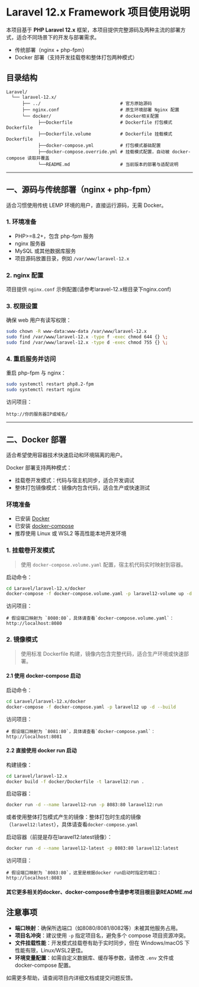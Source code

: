 # Laravel 12.x Framework 项目使用说明

本项目基于 **PHP Laravel 12.x** 框架，本项目提供完整源码及两种主流的部署方式，适合不同场景下的开发与部署需求。

- 传统部署（nginx + php-fpm）
- Docker 部署（支持开发挂载卷和整体打包两种模式）

## 目录结构

```text
Laravel/
  └── laravel-12.x/
      ├── ../                              # 官方原始源码
      ├── nginx.conf                       # 原生环境部署 Nginx 配置
      └── docker/                          # docker相关配置
            ├──Dockerfile                  # Dockerfile 打包模式Dockerfile
            ├──Dockerfile.volume           # Dockerfile 挂载模式Dockerfile
            ├──docker-compose.yml          # 打包模式基础配置
            ├──docker-compose.override.yml # 挂载模式配置，自动被 docker-compose 读取并覆盖
            └──README.md                   # 当前版本的部署与适配说明
```

---

## 一、源码与传统部署（nginx + php-fpm）

适合习惯使用传统 LEMP 环境的用户，直接运行源码，无需 Docker。

### 1. 环境准备

- PHP>=8.2+，包含 php-fpm 服务
- nginx 服务器
- MySQL 或其他数据库服务
- 项目源码放置目录，例如 `/var/www/laravel-12.x`

### 2. nginx 配置

项目提供 `nginx.conf` 示例配置(请参考laravel-12.x根目录下nginx.conf)

### 3. 权限设置

确保 web 用户有读写权限：

```bash
sudo chown -R www-data:www-data /var/www/laravel-12.x
sudo find /var/www/laravel-12.x -type f -exec chmod 644 {} \;
sudo find /var/www/laravel-12.x -type d -exec chmod 755 {} \;
```

### 4. 重启服务并访问

重启 php-fpm 与 nginx：

```bash
sudo systemctl restart php8.2-fpm
sudo systemctl restart nginx
```

访问项目：

```
http://你的服务器IP或域名/
```

---

## 二、Docker 部署

适合希望使用容器技术快速启动和环境隔离的用户。

Docker 部署支持两种模式：

- 挂载卷开发模式：代码与宿主机同步，适合开发调试
- 整体打包镜像模式：镜像内包含代码，适合生产或快速测试

### 环境准备

- 已安装 [Docker](https://docs.docker.com/get-docker/)
- 已安装 [docker-compose](https://docs.docker.com/compose/install/)
- 推荐使用 Linux 或 WSL2 等高性能本地开发环境

### 1. 挂载卷开发模式

> 使用 `docker-compose.volume.yaml` 配置，宿主机代码实时映射到容器。

启动命令：

```bash
cd Laravel/laravel-12.x/docker
docker-compose -f docker-compose.volume.yaml -p laravel12-volume up -d --build
```

访问项目：

```
# 假设端口映射为 `8080:80`，具体请查看`docker-compose.volume.yaml`：
http://localhost:8080
```

### 2. 镜像模式

> 使用标准 Dockerfile 构建，镜像内包含完整代码，适合生产环境或快速部署。

#### 2.1 使用 docker-compose 启动

启动命令：

```bash
cd Laravel/laravel-12.x/docker
docker-compose -f docker-compose.yaml -p laravel12 up -d --build
```

访问项目：

```
# 假设端口映射为 `8081:80`，具体请查看`docker-compose.yaml`：
http://localhost:8081
```

#### 2.2 直接使用 docker run 启动

构建镜像：

```bash
cd Laravel/laravel-12.x
docker build -f docker/Dockerfile -t laravel12:run .
```

启动容器：

```bash
docker run -d --name laravel12-run -p 8083:80 laravel12:run
```

或者使用整体打包模式产生的镜像：整体打包时生成的镜像（`laravel12:latest`），具体请查看`docker-compose.yaml`

启动容器（前提是存在laravel12:latest镜像）：

```bash
docker run -d --name laravel12-latest -p 8083:80 laravel12:latest
```

访问项目：

```
# 假设端口映射为 `8083:80`，这里是根据docker run启动时指定的端口：
http://localhost:8083
```

#### 其它更多相关的docker、docker-compose命令请参考项目根目录README.md

## 注意事项

- **端口映射**：确保所选端口（如8080/8081/8082等）未被其他服务占用。
- **项目名冲突**：建议使用 `-p` 指定项目名，避免多个 compose 项目资源冲突。
- **文件挂载性能**：开发模式挂载卷有助于实时同步，但在 Windows/macOS 下性能有限，Linux/WSL2更佳。
- **环境变量配置**：如需自定义数据库、缓存等参数，请修改 `.env` 文件或 docker-compose 配置。

如需更多帮助，请查阅项目内详细文档或提交问题反馈。
